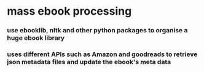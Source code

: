 # mass ebook processing
### use ebooklib, nltk and other python packages to organise a huge ebook library
### uses different APIs such as Amazon and goodreads  to retrieve json metadata files and update the ebook's meta data
